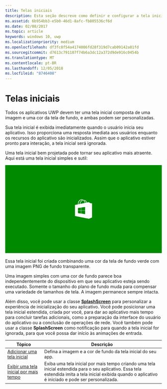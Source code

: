 ```yaml
---
title: Telas iniciais
description: Esta seção descreve como definir e configurar a tela inicial do aplicativo.
ms.assetid: 6b954bb3-e5b0-46d1-8afc-fb805536cf6d
ms.date: 02/08/2017
ms.topic: article
keywords: windows 10, uwp
ms.localizationpriority: medium
ms.openlocfilehash: df3fc8f54a4174006fd28f319d7cab09142a81fd
ms.sourcegitcommit: d7613c791107f74b6a3dc12a372d9de916c0454b
ms.translationtype: MT
ms.contentlocale: pt-BR
ms.lasthandoff: 12/05/2018
ms.locfileid: "8746408"
---
```

# <a name="splash-screens"></a>Telas iniciais

Todos os aplicativos UWP devem ter uma tela inicial composta de uma imagem e uma cor da tela de fundo, e ambas podem ser personalizadas.

Sua tela inicial é exibida imediatamente quando o usuário inicia seu aplicativo. Isso proporciona uma resposta imediata aos usuários enquanto os recursos do aplicativo são inicializados. Assim que o aplicativo estiver pronto para interação, a tela inicial será ignorada.

Uma tela inicial bem projetada pode tornar seu aplicativo mais atraente. Aqui está uma tela inicial simples e sutil:

![uma captura de tela em escala de 75% da tela inicial da amostra de tela inicial.](images/regularsplashscreen.png)

Essa tela inicial foi criada combinando uma cor da tela de fundo verde com uma imagem PNG de fundo transparente.

Uma imagem simples com uma cor de fundo parece boa independentemente do dispositivo em que seu aplicativo esteja sendo executado. Somente o tamanho do plano de fundo muda para compensar uma variedade de tamanhos de tela. A imagem permanece sempre intacta.

Além disso, você pode usar a classe [**SplashScreen**](https://msdn.microsoft.com/library/windows/apps/br224763) para personalizar a experiência de inicialização do seu aplicativo. Você pode posicionar uma tela inicial estendida, criada por você, para dar ao aplicativo mais tempo para concluir tarefas adicionais, como a preparação da interface do usuário do aplicativo ou a conclusão de operações de rede. Você também pode usar a classe **SplashScreen** como notificação para quando a tela inicial for ignorada, para que você possa dar início às animações de entrada.

| Tópico | Descrição |
|-------|-------------|
| [Adicionar uma tela inicial](add-a-splash-screen.md) | Defina a imagem e a cor de fundo da tela inicial do seu app. |
| [Exibir uma tela inicial por mais tempo](create-a-customized-splash-screen.md) | Exiba uma tela inicial por mais tempo criando uma tela inicial estendida para o seu aplicativo. Essa tela estendida imita a tela inicial exibida quando o aplicativo é iniciado e pode ser personalizada. |